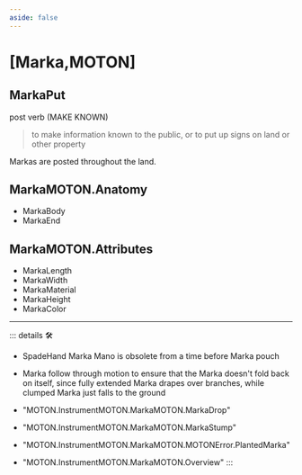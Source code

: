 ```yaml
---
aside: false
---
```

# <py>[Marka,MOTON]</py>

## MarkaPut

post verb (MAKE KNOWN)

> to make information known to the public, or to put up signs on land or other property

Markas are posted throughout the land.

## MarkaMOTON.Anatomy

- MarkaBody
- MarkaEnd

## MarkaMOTON.Attributes

- MarkaLength
- MarkaWidth
- MarkaMaterial
- MarkaHeight
- MarkaColor

---

<!-- =================================================== -->
<!-- =================================================== -->
<!-- =================================================== -->
<!-- =================================================== -->
<!-- =================================================== -->
::: details 🛠

- SpadeHand Marka Mano is obsolete from a time before Marka pouch
- Marka follow through motion to ensure that the Marka doesn't fold back on itself, since fully extended Marka drapes over branches, while clumped Marka just falls to the ground

- "MOTON.InstrumentMOTON.MarkaMOTON.MarkaDrop"
- "MOTON.InstrumentMOTON.MarkaMOTON.MarkaStump"
- "MOTON.InstrumentMOTON.MarkaMOTON.MOTONError.PlantedMarka"
- "MOTON.InstrumentMOTON.MarkaMOTON.Overview"
:::
